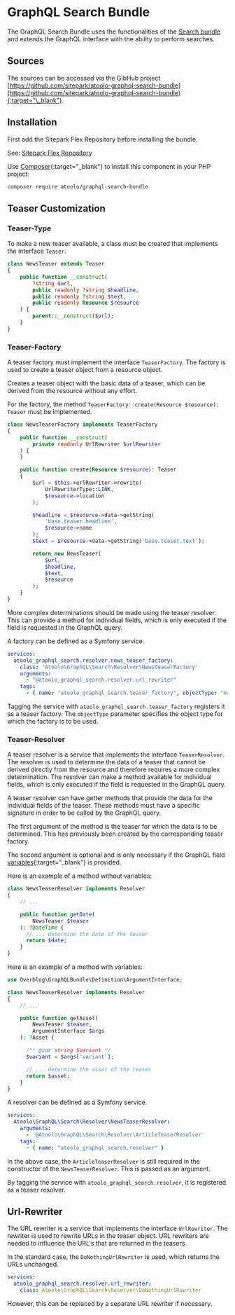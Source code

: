 # GraphQL Search Bundle

The GraphQL Search Bundle uses the functionalities of the [Search bundle](../bundles/search/index.md) and extends the GraphQL interface with the ability to perform searches.

## Sources

The sources can be accessed via the GibHub project [https://github.com/sitepark/atoolo-graphql-search-bundle](https://github.com/sitepark/atoolo-graphql-search-bundle){:target="\_blank"}.

## Installation

First add the Sitepark Flex Repository before installing the bundle.

See: [Sitepark Flex Repository](../symfony-flex-integration.md#sitepark-flex-repository)

Use [Composer](https://getcomposer.org/){:target="\_blank"} to install this component in your PHP project:

```sh
composer require atoolo/graphql-search-bundle
```

## Teaser Customization

### Teaser-Type

To make a new teaser available, a class must be created that implements the interface `Teaser`.

```php
class NewsTeaser extends Teaser
{
    public function __construct(
        ?string $url,
        public readonly ?string $headline,
        public readonly ?string $text,
        public readonly Resource $resource
    ) {
        parent::__construct($url);
    }
}
```

### Teaser-Factory

A teaser factory must implement the interface `TeaserFactory`. The factory is used to create a teaser object from a resource object.

Creates a teaser object with the basic data of a teaser, which can be derived from the resource without any effort.

For the factory, the method `TeaserFactory::create(Resource $resource): Teaser` must be implemented.

```php
class NewsTeaserFactory implements TeaserFactory
{
    public function __construct(
        private readonly UrlRewriter $urlRewriter
    ) {
    }

    public function create(Resource $resource): Teaser
    {
        $url = $this->urlRewriter->rewrite(
            UrlRewriterType::LINK,
            $resource->location
        );

        $headline = $resource->data->getString(
            'base.teaser.headline',
            $resource->name
        );
        $text = $resource->data->getString('base.teaser.text');

        return new NewsTeaser(
            $url,
            $headline,
            $text,
            $resource
        );
    }
}
```

More complex determinations should be made using the teaser resolver. This can provide a method for individual fields, which is only executed if the field is requested in the GraphQL query.

A factory can be defined as a Symfony service.

```yaml
services:
  atoolo_graphql_search.resolver.news_teaser_factory:
    class: 'Atoolo\GraphQL\Search\Resolver\NewsTeaserFactory'
    arguments:
      - "@atoolo_graphql_search.resolver.url_rewriter"
    tags:
      - { name: "atoolo_graphql_search.teaser_factory", objectType: "news" }
```

Tagging the service with `atoolo_graphql_search.teaser_factory` registers it as a teaser factory. The `objectType` parameter specifies the object type for which the factory is to be used.

### Teaser-Resolver

A teaser resolver is a service that implements the interface `TeaserResolver`. The resolver is used to determine the data of a teaser that cannot be derived directly from the resource and therefore requires a more complex determination. The resolver can make a method available for individual fields, which is only executed if the field is requested in the GraphQL query.

A teaser resolver can have getter methods that provide the data for the individual fields of the teaser. These methods must have a specific signature in order to be called by the GraphQL query.

The first argument of the method is the teaser for which the data is to be determined. This has previously been created by the corresponding teaser factory.

The second argument is optional and is only necessary if the GraphQL field [variables](https://graphql.org/learn/queries/#variables){:target="\_blank"} is provided.

Here is an example of a method without variables:

```php
class NewsTeaserResolver implements Resolver
{
    // ...

    public function getDate(
        NewsTeaser $teaser
    ): ?DateTime {
      // ... determine the date of the teaser
      return $date;
    }
}
```

Here is an example of a method with variables:

```php
use Overblog\GraphQLBundle\Definition\ArgumentInterface;

class NewsTeaserResolver implements Resolver
{
    // ...

    public function getAsset(
        NewsTeaser $teaser,
        ArgumentInterface $args
    ): ?Asset {

      /** @var string $variant */
      $variant = $args['variant'];

      // ... determine the asset of the teaser
      return $asset;
    }
}
```

A resolver can be defined as a Symfony service.

```yaml
services:
  Atoolo\GraphQL\Search\Resolver\NewsTeaserResolver:
    arguments:
      - '@Atoolo\GraphQL\Search\Resolver\ArticleTeaserResolver'
    tags:
      - { name: "atoolo_graphql_search.resolver" }
```

In the above case, the `ArticleTeaserResolver` is still required in the constructor of the `NewsTeaserResolver`. This is passed as an argument.

By tagging the service with `atoolo_graphql_search.resolver`, it is registered as a teaser resolver.

## Url-Rewriter

The URL rewriter is a service that implements the interface `UrlRewriter`. The rewriter is used to rewrite URLs in the teaser object. URL rewriters are needed to influence the URL's that are returned in the teasers.

In the standard case, the `DoNothingUrlRewriter` is used, which returns the URLs unchanged.

```yaml
services:
  atoolo_graphql_search.resolver.url_rewriter:
    class: Atoolo\GraphQL\Search\Resolver\DoNothingUrlRewriter
```

However, this can be replaced by a separate URL rewriter if necessary.

